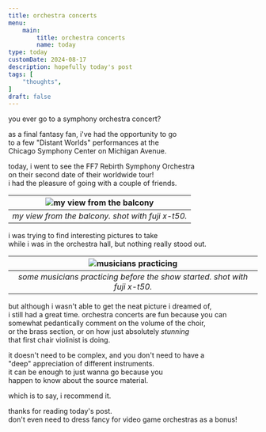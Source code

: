 ```yaml
---
title: orchestra concerts
menu:
    main:
        title: orchestra concerts
        name: today
type: today
customDate: 2024-08-17
description: hopefully today's post
tags: [
    "thoughts",
]
draft: false
---
```


you ever go to a symphony orchestra concert?

as a final fantasy fan, i've had the opportunity to go\
to a few "Distant Worlds" performances at the\
Chicago Symphony Center on Michigan Avenue.

today, i went to see the FF7 Rebirth Symphony Orchestra\
on their second date of their worldwide tour!\
i had the pleasure of going with a couple of friends.

| ![my view from the balcony](https://live.staticflickr.com/65535/53929750306_0debb45a10_b.jpg) | 
|:--:| 
| *my view from the balcony. shot with fuji x-t50.* |

i was trying to find interesting pictures to take\
while i was in the orchestra hall, but nothing really stood out.

| ![musicians practicing](https://live.staticflickr.com/65535/53929748536_98d10fde65_b.jpg) | 
|:--:| 
| *some musicians practicing before the show started. shot with fuji x-t50.* |

but although i wasn't able to get the neat picture i dreamed of,\
i still had a great time. orchestra concerts are fun because you can\
somewhat pedantically comment on the volume of the choir,\
or the brass section, or on how just absolutely *stunning*\
that first chair violinist is doing.

it doesn't need to be complex, and you don't need to have a\
"deep" appreciation of different instruments.\
it can be enough to just wanna go because you\
happen to know about the source material.

which is to say, i recommend it.

thanks for reading today's post.\
don't even need to dress fancy for video game orchestras as a bonus!

